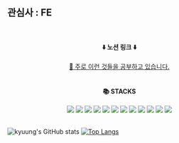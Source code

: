 ## 관심사 : FE
<br/>
<div align=center><h4>⬇️ 노션 링크 ⬇️</h4>
<a href="https://endurable-existence-f23.notion.site/Study-278cd394e9a44bdb9e77473f66864cc7" target="_blank">📒 주로 이런 것들을 공부하고 있습니다.</a>
  </div>
<br/>

<div align=center><h4>📚 STACKS</h4></div>
<div align=center>
<img src="https://img.shields.io/badge/React-61DAFB?style=for-the-badge&logo=React&logoColor=white">
<img src="https://img.shields.io/badge/Redux-764ABC?style=for-the-badge&logo=Redux&logoColor=white">
<img src="https://img.shields.io/badge/Redux tool kit-764ABC?style=for-the-badge&logo=Redux&logoColor=white">
<img src="https://img.shields.io/badge/Sass-CC6699?style=for-the-badge&logo=Sass=white">
<img src="https://img.shields.io/badge/clsx-41454A?style=for-the-badge&logo=clsx=white">
<img src="https://img.shields.io/badge/Styled components-DB7093?style=for-the-badge&logo=styledComponents=white">
<img src="https://img.shields.io/badge/IcoMoon react-825794?style=for-the-badge&logo=IcoMoon=white">
<img src="https://img.shields.io/badge/aws-232F3E?style=for-the-badge&logo=aws&logoColor=white">
<img src="https://img.shields.io/badge/Firebase-FFCA28?style=for-the-badge&logo=Firebase&logoColor=white">
<img src="https://img.shields.io/badge/Node.js-339933?style=for-the-badge&logo=Node.js&logoColor=white">
<img src="https://img.shields.io/badge/Express-000000?style=for-the-badge&logo=Express&logoColor=white"> 
<img src="https://img.shields.io/badge/MongoDB-47A248?style=for-the-badge&logo=MongoDB&logoColor=white"> 
</div>
<br/>


![kyuung's GitHub stats](https://github-readme-stats.vercel.app/api?username=kyuung&show_icons=true&theme=tokyonight)
[![Top Langs](https://github-readme-stats.vercel.app/api/top-langs/?username=kyuung&layout=compact)](https://github.com/anuraghazra/github-readme-stats)
  
